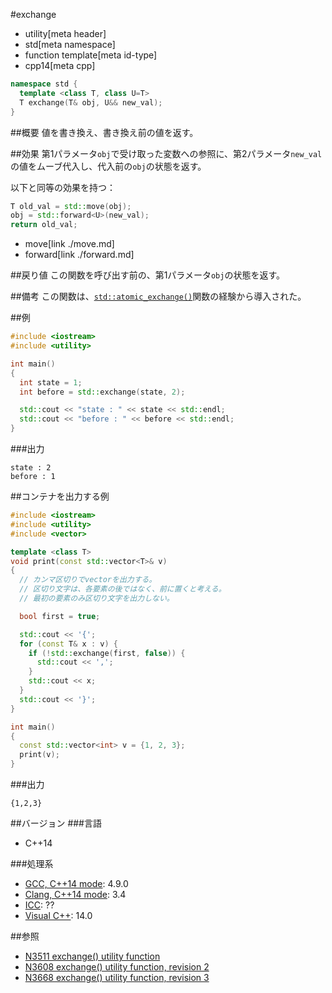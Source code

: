 #exchange
* utility[meta header]
* std[meta namespace]
* function template[meta id-type]
* cpp14[meta cpp]

```cpp
namespace std {
  template <class T, class U=T>
  T exchange(T& obj, U&& new_val);
}
```

##概要
値を書き換え、書き換え前の値を返す。


##効果
第1パラメータ`obj`で受け取った変数への参照に、第2パラメータ`new_val`の値をムーブ代入し、代入前の`obj`の状態を返す。

以下と同等の効果を持つ：

```cpp
T old_val = std::move(obj);
obj = std::forward<U>(new_val);
return old_val;
```
* move[link ./move.md]
* forward[link ./forward.md]


##戻り値
この関数を呼び出す前の、第1パラメータ`obj`の状態を返す。


##備考
この関数は、[`std::atomic_exchange()`](/reference/atomic/atomic_exchange.md)関数の経験から導入された。


##例
```cpp
#include <iostream>
#include <utility>

int main()
{
  int state = 1;
  int before = std::exchange(state, 2);

  std::cout << "state : " << state << std::endl;
  std::cout << "before : " << before << std::endl;
}
```

###出力
```
state : 2
before : 1
```


##コンテナを出力する例
```cpp
#include <iostream>
#include <utility>
#include <vector>

template <class T>
void print(const std::vector<T>& v)
{
  // カンマ区切りでvectorを出力する。
  // 区切り文字は、各要素の後ではなく、前に置くと考える。
  // 最初の要素のみ区切り文字を出力しない。

  bool first = true;

  std::cout << '{';
  for (const T& x : v) {
    if (!std::exchange(first, false)) {
      std::cout << ',';
    }
    std::cout << x;
  }
  std::cout << '}';
}

int main()
{
  const std::vector<int> v = {1, 2, 3};
  print(v);
}
```

###出力
```
{1,2,3}
```

##バージョン
###言語
- C++14

###処理系
- [GCC, C++14 mode](/implementation.md#gcc): 4.9.0
- [Clang, C++14 mode](/implementation.md#clang): 3.4
- [ICC](/implementation.md#icc): ??
- [Visual C++](/implementation.md#visual_cpp): 14.0


##参照
- [N3511 exchange() utility function](http://www.open-std.org/jtc1/sc22/wg21/docs/papers/2013/n3511.html)
- [N3608 exchange() utility function, revision 2](http://www.open-std.org/jtc1/sc22/wg21/docs/papers/2013/n3608.html)
- [N3668 exchange() utility function, revision 3](http://www.open-std.org/jtc1/sc22/wg21/docs/papers/2013/n3668.html)


